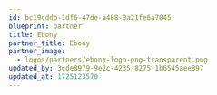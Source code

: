 ```yaml
---
id: bc19cddb-1df6-47de-a488-0a21fe6a7045
blueprint: partner
title: Ebony
partner_title: Ebony
partner_image:
  - logos/partners/ebony-logo-png-transparent.png
updated_by: 3cde8979-9e2c-4235-8275-1b6545aee897
updated_at: 1725123570
---
```

